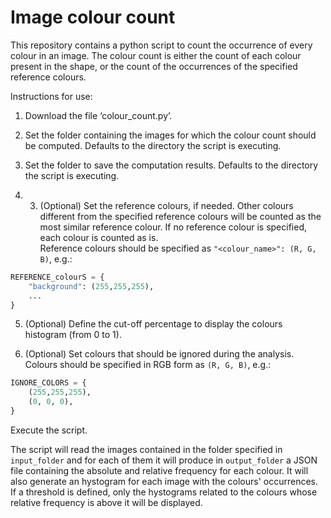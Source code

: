 # Image colour count

This repository contains a python script to count the occurrence of every colour in an image. The colour count is either the count of each colour present in the shape, or the count of the occurrences of the specified reference colours. 

Instructions for use:

1. Download the file ‘colour_count.py’.

2. Set the folder containing the images for which the colour count should be computed. Defaults to the directory the script is executing.

3. Set the folder to save the computation results. Defaults to the directory the script is executing. 

4. 3. (Optional) Set the reference colours, if needed. Other colours different from the specified reference colours will be counted as the most similar reference colour. If no reference colour is specified, each colour is counted as is.  
Reference colours should be specified as `"<colour_name>": (R, G, B)`, e.g.:
```python
REFERENCE_colourS = {
    "background": (255,255,255),
    ...
}
```

5. (Optional) Define the cut-off percentage to display the colours histogram (from 0 to 1).

6. (Optional) Set colours that should be ignored during the analysis.  
Colours should be specified in RGB form as `(R, G, B)`, e.g.:
```python
IGNORE_COLORS = {
    (255,255,255),
    (0, 0, 0),
}
```

Execute the script.

The script will read the images contained in the folder specified in `input_folder` and for each of them it will produce in `output_folder` a JSON file containing the absolute and relative frequency for each colour. It will also generate an hystogram for each image with the colours' occurrences. If a threshold is defined, only the hystograms related to the colours whose relative frequency is above it will be displayed.
